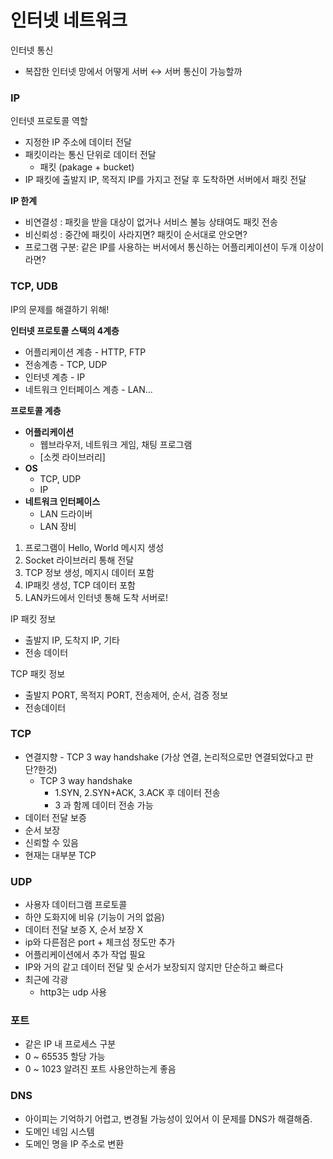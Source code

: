 # 인터넷 네트워크
인터넷 통신

- 복잡한 인터넷 망에서 어떻게 서버 ↔ 서버 통신이 가능할까

### IP

인터넷 프로토콜 역할

- 지정한 IP 주소에 데이터 전달
- 패킷이라는 통신 단위로 데이터 전달
    - 패킷 (pakage + bucket)
- IP 패킷에 출발지 IP, 목적지 IP를 가지고 전달 후 도착하면 서버에서 패킷 전달

**IP 한계**

- 비연결성 : 패킷을 받을 대상이 없거나 서비스 불능 상태여도 패킷 전송
- 비신뢰성 : 중간에 패킷이 사라지면? 패킷이 순서대로 안오면?
- 프로그램 구분: 같은 IP를 사용하는 버서에서 통신하는 어플리케이션이 두개 이상이라면?

### TCP, UDB

IP의 문제를 해결하기 위해!

**인터넷 프로토콜 스택의 4계층**

- 어플리케이션 계층 - HTTP, FTP
- 전송계층 - TCP, UDP
- 인터넷 계층 - IP
- 네트워크 인터페이스 계층 - LAN...

**프로토콜 계층**

- **어플리케이션**
    - 웹브라우저, 네트워크 게임, 채팅 프로그램
    - [소켓 라이브러리]
- **OS**
    - TCP, UDP
    - IP
- **네트워크 인터페이스**
    - LAN 드라이버
    - LAN 장비

1. 프로그램이 Hello, World 메시지 생성
2. Socket 라이브러리 통해 전달
3. TCP 정보 생성, 메지시 데이터 포함
4. IP패킷 생성, TCP 데이터 포함
5. LAN카드에서 인터넷 통해 도착 서버로!

IP 패킷 정보

- 출발지 IP, 도착지 IP, 기타
- 전송 데이터

TCP 패킷 정보

- 출발지 PORT, 목적지 PORT, 전송제어, 순서, 검증 정보
- 전송데이터

### TCP

- 연결지향 - TCP 3 way handshake (가상 연결, 논리적으로만 연결되었다고 판단?한것)
    - TCP 3 way handshake
        - 1.SYN, 2.SYN+ACK, 3.ACK  후 데이터 전송
        - 3 과 함께 데이터 전송 가능
- 데이터 전달 보증
- 순서 보장
- 신뢰할 수 있음
- 현재는 대부분 TCP

### UDP

- 사용자 데이터그램 프로토콜
- 하얀 도화지에 비유 (기능이 거의 없음)
- 데이터 전달 보증 X, 순서 보장 X
- ip와 다른점은 port + 체크섬 정도만 추가
- 어플리케이션에서 추가 작업 필요
- IP와 거의 같고 데이터 전달 및 순서가 보장되지 않지만 단순하고 빠르다
- 최근에 각광
    - http3는 udp 사용

### 포트

- 같은 IP 내 프로세스 구분
- 0 ~ 65535 할당 가능
- 0 ~ 1023 알려진 포트 사용안하는게 좋음

### DNS

- 아이피는 기억하기 어렵고, 변경될 가능성이 있어서 이 문제를 DNS가 해결해줌.
- 도메인 네임 시스템
- 도메인 명을 IP 주소로 변환
